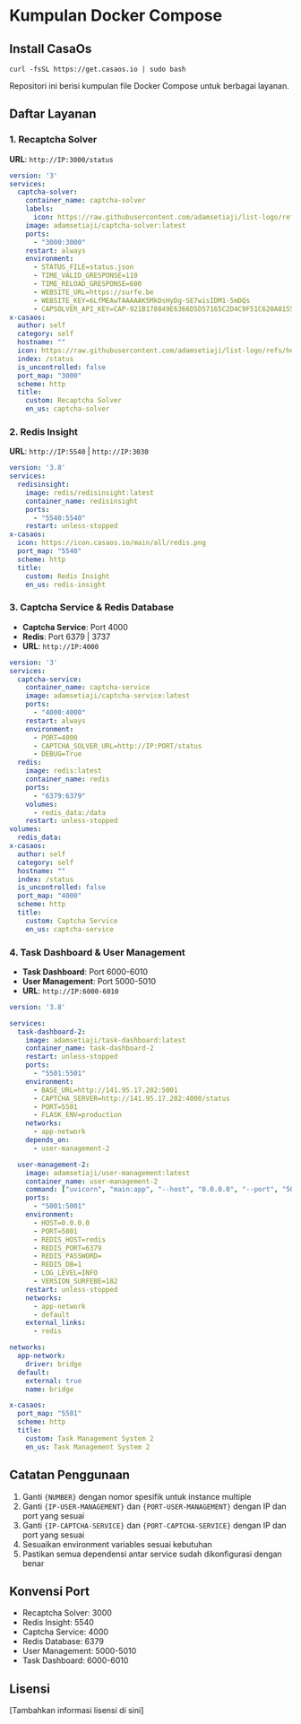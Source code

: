 # Kumpulan Docker Compose

## Install CasaOs
```
curl -fsSL https://get.casaos.io | sudo bash
```

Repositori ini berisi kumpulan file Docker Compose untuk berbagai layanan.

## Daftar Layanan

### 1. Recaptcha Solver
**URL**: `http://IP:3000/status`

```yaml
version: '3'
services:
  captcha-solver:
    container_name: captcha-solver
    labels:
      icon: https://raw.githubusercontent.com/adamsetiaji/list-logo/refs/heads/main/recaptcha-solver.png
    image: adamsetiaji/captcha-solver:latest
    ports:
      - "3000:3000"
    restart: always
    environment:
      - STATUS_FILE=status.json
      - TIME_VALID_GRESPONSE=110
      - TIME_RELOAD_GRESPONSE=600
      - WEBSITE_URL=https://surfe.be
      - WEBSITE_KEY=6LfMEAwTAAAAAK5MkDsHyDg-SE7wisIDM1-5mDQs
      - CAPSOLVER_API_KEY=CAP-921B178849E6366D5D57165C2D4C9F51C620A8155696A497CBA21AB82423DB45
x-casaos:
  author: self
  category: self
  hostname: ""
  icon: https://raw.githubusercontent.com/adamsetiaji/list-logo/refs/heads/main/recaptcha-solver.png
  index: /status
  is_uncontrolled: false
  port_map: "3000"
  scheme: http
  title:
    custom: Recaptcha Solver
    en_us: captcha-solver
```

### 2. Redis Insight
**URL**: `http://IP:5540` | `http://IP:3030`

```yaml
version: '3.8'
services:
  redisinsight:
    image: redis/redisinsight:latest
    container_name: redisinsight
    ports:
      - "5540:5540"
    restart: unless-stopped
x-casaos:
  icon: https://icon.casaos.io/main/all/redis.png
  port_map: "5540"
  scheme: http
  title:
    custom: Redis Insight
    en_us: redis-insight
```

### 3. Captcha Service & Redis Database
- **Captcha Service**: Port 4000
- **Redis**: Port 6379 | 3737
- **URL**: `http://IP:4000`

```yaml
version: '3'
services:
  captcha-service:
    container_name: captcha-service
    image: adamsetiaji/captcha-service:latest
    ports:
      - "4000:4000"
    restart: always
    environment:
      - PORT=4000
      - CAPTCHA_SOLVER_URL=http://IP:PORT/status
      - DEBUG=True
  redis:
    image: redis:latest
    container_name: redis
    ports:
      - "6379:6379"
    volumes:
      - redis_data:/data
    restart: unless-stopped
volumes:
  redis_data:
x-casaos:
  author: self
  category: self
  hostname: ""
  index: /status
  is_uncontrolled: false
  port_map: "4000"
  scheme: http
  title:
    custom: Captcha Service
    en_us: captcha-service
```

### 4. Task Dashboard & User Management
- **Task Dashboard**: Port 6000-6010
- **User Management**: Port 5000-5010
- **URL**: `http://IP:6000-6010`

```yaml
version: '3.8'

services:
  task-dashboard-2:
    image: adamsetiaji/task-dashboard:latest
    container_name: task-dashboard-2
    restart: unless-stopped
    ports:
      - "5501:5501"
    environment:
      - BASE_URL=http://141.95.17.202:5001
      - CAPTCHA_SERVER=http://141.95.17.202:4000/status
      - PORT=5501
      - FLASK_ENV=production
    networks:
      - app-network
    depends_on:
      - user-management-2

  user-management-2:
    image: adamsetiaji/user-management:latest
    container_name: user-management-2
    command: ["uvicorn", "main:app", "--host", "0.0.0.0", "--port", "5001"]  
    ports:
      - "5001:5001"
    environment:
      - HOST=0.0.0.0
      - PORT=5001
      - REDIS_HOST=redis
      - REDIS_PORT=6379
      - REDIS_PASSWORD=
      - REDIS_DB=1
      - LOG_LEVEL=INFO
      - VERSION_SURFEBE=182
    restart: unless-stopped
    networks:
      - app-network
      - default
    external_links:
      - redis

networks:
  app-network:
    driver: bridge
  default:
    external: true
    name: bridge

x-casaos:
  port_map: "5501"
  scheme: http
  title:
    custom: Task Management System 2
    en_us: Task Management System 2
```

## Catatan Penggunaan

1. Ganti `{NUMBER}` dengan nomor spesifik untuk instance multiple
2. Ganti `{IP-USER-MANAGEMENT}` dan `{PORT-USER-MANAGEMENT}` dengan IP dan port yang sesuai
3. Ganti `{IP-CAPTCHA-SERVICE}` dan `{PORT-CAPTCHA-SERVICE}` dengan IP dan port yang sesuai
4. Sesuaikan environment variables sesuai kebutuhan
5. Pastikan semua dependensi antar service sudah dikonfigurasi dengan benar

## Konvensi Port

- Recaptcha Solver: 3000
- Redis Insight: 5540
- Captcha Service: 4000
- Redis Database: 6379
- User Management: 5000-5010
- Task Dashboard: 6000-6010

## Lisensi

[Tambahkan informasi lisensi di sini]
